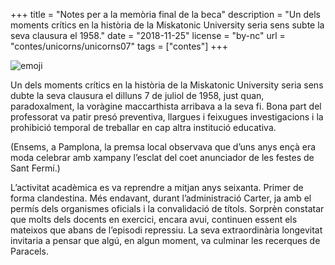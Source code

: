 +++
title = "Notes per a la memòria final de la beca"
description = "Un dels moments crítics en la història de la Miskatonic University seria sens subte la seva clausura el 1958."
date = "2018-11-25"
license = "by-nc"
url = "contes/unicorns/unicorns07"
tags = ["contes"]
+++

<img class="emoji" alt="emoji" src="/contes/unicorns/twemoji/1f37e.svg">

Un dels moments crítics en la història de la Miskatonic University seria sens dubte la seva clausura el dilluns 7 de juliol de 1958, just quan, paradoxalment, la voràgine maccarthista arribava a la seva fi. Bona part del professorat va patir presó preventiva, llargues i feixugues investigacions i la prohibició temporal de treballar en cap altra institució educativa.

(Ensems, a Pamplona, la premsa local observava que d’uns anys ençà era moda celebrar amb xampany l’esclat del coet anunciador de les festes de Sant Fermí.)

L’activitat acadèmica es va reprendre a mitjan anys seixanta. Primer de forma clandestina. Més endavant, durant l’administració Carter, ja amb el permís dels organismes oficials i la convalidació de títols. Sorprèn constatar que molts dels docents en exercici, encara avui, continuen essent els mateixos que abans de l’episodi repressiu. La seva extraordinària longevitat invitaria a pensar que algú, en algun moment, va culminar les recerques de Paracels.
